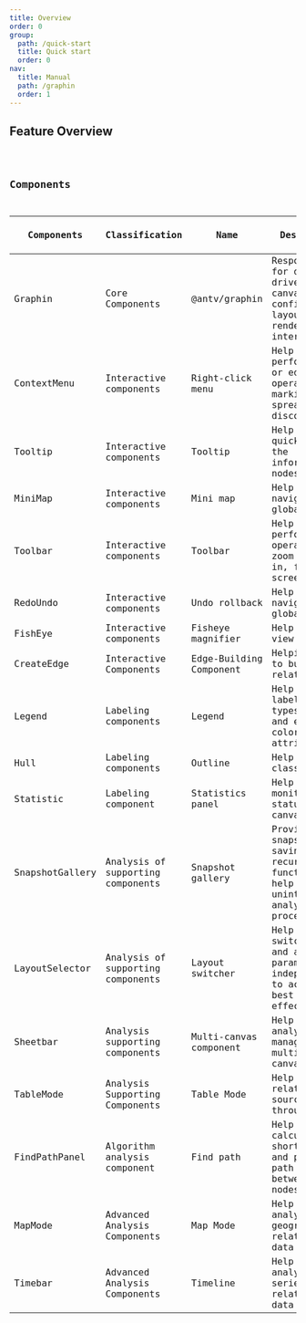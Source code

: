 ```yaml
---
title: Overview
order: 0
group:
  path: /quick-start
  title: Quick start
  order: 0
nav:
  title: Manual
  path: /graphin
  order: 1
---
```


## Feature Overview

<code src='./index.tsx'>

## Components

| Components      | Classification                    | Name                    | Description                                                                                     | Progress / Schedule                      |
| --------------- | --------------------------------- | ----------------------- | ----------------------------------------------------------------------------------------------- | ---------------------------------------- |
| Graphin         | Core Components                   | @antv/graphin           | Responsible for data-driven entire canvas: configuration, layout, rendering, interaction        | <Badge type='success'>done</Badge>       |
| ContextMenu     | Interactive components            | Right-click menu        | Help users perform node or edge operations: marking, spreading, and discovering                 | <Badge type='success'>done</Badge>       |
| Tooltip         | Interactive components            | Tooltip                 | Help users quickly browse the information of nodes or edges                                     | <Badge type='success'>done</Badge>       |
| MiniMap         | Interactive components            | Mini map                | Help users to navigate globally                                                                 | <Badge type='success'>done</Badge>       |
| Toolbar         | Interactive components            | Toolbar                 | Help users perform canvas operations: zoom out, zoom in, full screen                            | <Badge type='success'>done</Badge>       |
| RedoUndo        | Interactive components            | Undo rollback           | Help users to navigate globally                                                                 | <Badge type='info'>version 2.1.0</Badge> |
| FishEye         | Interactive components            | Fisheye magnifier       | Help users to view details                                                                      | <Badge type='success'>done</Badge>       |
| CreateEdge      | Interactive Components            | Edge-Building Component | Helping users to build relationships                                                            | <Badge type='info'>version 2.2.0</Badge> |
| Legend          | Labeling components               | Legend                  | Help users to label the types of nodes and edges: color, size, attributes                       | <Badge type='success'>done</Badge>       |
| Hull            | Labeling components               | Outline                 | Help users to classify nodes                                                                    | <Badge type='success'>done</Badge>       |
| Statistic       | Labeling component                | Statistics panel        | Help users to monitor the status of the canvas                                                  | <Badge type='info'>version 2.1.0</Badge> |
| SnapshotGallery | Analysis of supporting components | Snapshot gallery        | Provide snapshot saving and recurring function to help users uninterrupted analysis process     | <Badge type='info'>version 2.3.0</Badge> |
| LayoutSelector  | Analysis of supporting components | Layout switcher         | Help users switch layouts and adjust parameters independently to achieve the best layout effect | <Badge type='info'>version 2.1.0</Badge> |
| Sheetbar        | Analysis supporting components    | Multi-canvas component  | Help users to analyze and manage multiple canvases                                              | <Badge type='info'>version 2.4.0</Badge> |
| TableMode       | Analysis Supporting Components    | Table Mode              | Help to view relational source data through tables                                              | <Badge type='info'>version 2.5.0</Badge> |
| FindPathPanel   | Algorithm analysis component      | Find path               | Help users calculate the shortest path and possible path list between two nodes                 | <Badge type='info'>version 2.5.0</Badge> |
| MapMode         | Advanced Analysis Components      | Map Mode                | Help users analyze geographic relational data                                                   | <Badge type='info'>version 2.6.0</Badge> |
| Timebar         | Advanced Analysis Components      | Timeline                | Help users analyze time series relational data                                                  | <Badge type='info'>version 2.7.0</Badge> |

